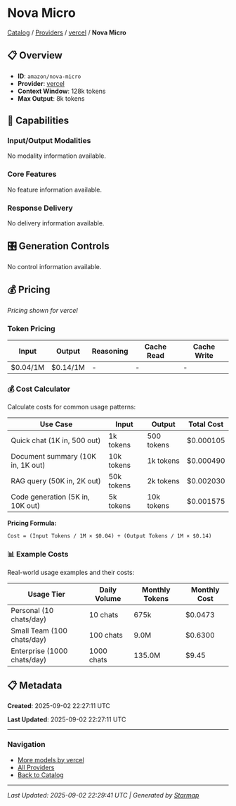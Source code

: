 # Nova Micro
  
[Catalog](../../../../..) / [Providers](../../../..) / [vercel](../../..) / **Nova Micro**


## 📋 Overview
  
- **ID**: `amazon/nova-micro`
- **Provider**: [vercel](../)
- **Context Window**: 128k tokens
- **Max Output**: 8k tokens
  
## 🎯 Capabilities
  
### Input/Output Modalities
  
No modality information available.
  
### Core Features
  
No feature information available.
  
### Response Delivery
  
No delivery information available.
  
## 🎛️ Generation Controls
  
No control information available.
  
## 💰 Pricing
  
*Pricing shown for vercel*
  
  
### Token Pricing
  
| Input | Output | Reasoning | Cache Read | Cache Write |
|---------|---------|---------|---------|---------|
| $0.04/1M | $0.14/1M | - | - | - |

  
### 💰 Cost Calculator
  
Calculate costs for common usage patterns:
  
  
| Use Case | Input | Output | Total Cost |
|---------|---------|---------|---------|
| Quick chat (1K in, 500 out) | 1k tokens | 500 tokens | $0.000105 |
| Document summary (10K in, 1K out) | 10k tokens | 1k tokens | $0.000490 |
| RAG query (50K in, 2K out) | 50k tokens | 2k tokens | $0.002030 |
| Code generation (5K in, 10K out) | 5k tokens | 10k tokens | $0.001575 |

  
**Pricing Formula:**
  
```
Cost = (Input Tokens / 1M × $0.04) + (Output Tokens / 1M × $0.14)
```
  
### 📊 Example Costs
  
Real-world usage examples and their costs:
  
  
| Usage Tier | Daily Volume | Monthly Tokens | Monthly Cost |
|---------|---------|---------|---------|
| Personal (10 chats/day) | 10 chats | 675k | $0.0473 |
| Small Team (100 chats/day) | 100 chats | 9.0M | $0.6300 |
| Enterprise (1000 chats/day) | 1000 chats | 135.0M | $9.45 |

  
## 📋 Metadata
  
**Created**: 2025-09-02 22:27:11 UTC
  
**Last Updated**: 2025-09-02 22:27:11 UTC
  
  
---
  
  
### Navigation

- [More models by vercel](../)
- [All Providers](../../../../../providers)
- [Back to Catalog](../../../../..)


---
_Last Updated: 2025-09-02 22:29:41 UTC | Generated by [Starmap](https://github.com/agentstation/starmap)_

